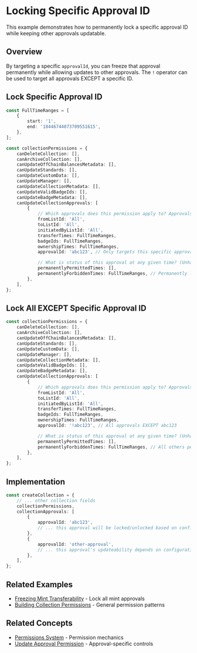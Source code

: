# Locking Specific Approval ID

This example demonstrates how to permanently lock a specific approval ID while keeping other approvals updatable.

## Overview

By targeting a specific `approvalId`, you can freeze that approval permanently while allowing updates to other approvals. The `!` operator can be used to target all approvals EXCEPT a specific ID.

## Lock Specific Approval ID

```typescript
const FullTimeRanges = [
    {
        start: '1',
        end: '18446744073709551615',
    },
];

const collectionPermissions = {
    canDeleteCollection: [],
    canArchiveCollection: [],
    canUpdateOffChainBalancesMetadata: [],
    canUpdateStandards: [],
    canUpdateCustomData: [],
    canUpdateManager: [],
    canUpdateCollectionMetadata: [],
    canUpdateValidBadgeIds: [],
    canUpdateBadgeMetadata: [],
    canUpdateCollectionApprovals: [
        {
            // Which approvals does this permission apply to? Approvals must match ALL criteria.
            fromListId: 'All',
            toListId: 'All',
            initiatedByListId: 'All',
            transferTimes: FullTimeRanges,
            badgeIds: FullTimeRanges,
            ownershipTimes: FullTimeRanges,
            approvalId: 'abc123', // Only targets this specific approval ID

            // What is status of this approval at any given time? (Unhandled = soft-enabled)
            permanentlyPermittedTimes: [],
            permanentlyForbiddenTimes: FullTimeRanges, // Permanently locked
        },
    ],
};
```

## Lock All EXCEPT Specific Approval ID

```typescript
const collectionPermissions = {
    canDeleteCollection: [],
    canArchiveCollection: [],
    canUpdateOffChainBalancesMetadata: [],
    canUpdateStandards: [],
    canUpdateCustomData: [],
    canUpdateManager: [],
    canUpdateCollectionMetadata: [],
    canUpdateValidBadgeIds: [],
    canUpdateBadgeMetadata: [],
    canUpdateCollectionApprovals: [
        {
            // Which approvals does this permission apply to? Approvals must match ALL criteria.
            fromListId: 'All',
            toListId: 'All',
            initiatedByListId: 'All',
            transferTimes: FullTimeRanges,
            badgeIds: FullTimeRanges,
            ownershipTimes: FullTimeRanges,
            approvalId: '!abc123', // All approvals EXCEPT abc123

            // What is status of this approval at any given time? (Unhandled = soft-enabled)
            permanentlyPermittedTimes: [],
            permanentlyForbiddenTimes: FullTimeRanges, // All others permanently locked
        },
    ],
};
```

## Implementation

```typescript
const createCollection = {
    // ... other collection fields
    collectionPermissions,
    collectionApprovals: [
        {
            approvalId: 'abc123',
            // ... this approval will be locked/unlocked based on configuration
        },
        {
            approvalId: 'other-approval',
            // ... this approval's updateability depends on configuration
        },
    ],
};
```

## Related Examples

* [Freezing Mint Transferability](freezing-mint-transferability.md) - Lock all mint approvals
* [Building Collection Permissions](../building-collection-permissions.md) - General permission patterns

## Related Concepts

* [Permissions System](../../concepts/permissions/) - Permission mechanics
* [Update Approval Permission](broken-reference) - Approval-specific controls
